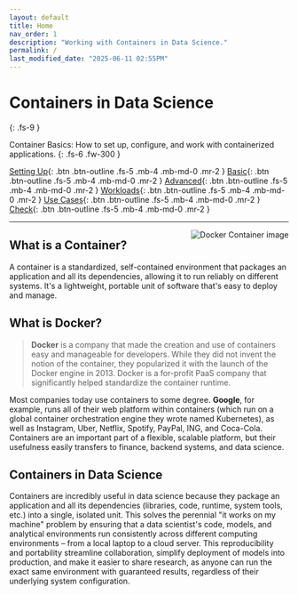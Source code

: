 ```yaml
---
layout: default
title: Home
nav_order: 1
description: "Working with Containers in Data Science."
permalink: /
last_modified_date: "2025-06-11 02:55PM"
---
```


# Containers in Data Science
{: .fs-9 }

Container Basics: How to set up, configure, and work with containerized applications.
{: .fs-6 .fw-300 }

[Setting Up](docs/setup/){: .btn .btn-outline .fs-5 .mb-4 .mb-md-0 .mr-2 }
[Basic](docs/basic-commands/){: .btn .btn-outline .fs-5 .mb-4 .mb-md-0 .mr-2 }
[Advanced](docs/advanced-commands/){: .btn .btn-outline .fs-5 .mb-4 .mb-md-0 .mr-2 }
[Workloads](docs/workloads/){: .btn .btn-outline .fs-5 .mb-4 .mb-md-0 .mr-2 }
[Use Cases](docs/use-cases/){: .btn .btn-outline .fs-5 .mb-4 .mb-md-0 .mr-2 }
[Check](docs/skills-check/){: .btn .btn-outline .fs-5 .mb-4 .mb-md-0 .mr-2 }

---

<img src="https://uvads.github.io/container-basics/assets/images/docker-container.png" style="float:right;max-width:40%;" alt="Docker Container image" />

## What is a Container?

A container is a standardized, self-contained environment that packages an application and all its dependencies, allowing it to run reliably on different systems. It's a lightweight, portable unit of software that's easy to deploy and manage. 

## What is Docker?

> **Docker** is a company that made the creation and use of containers easy and manageable for developers. While they did not invent the notion of the container, they popularized it with the launch of the Docker engine in 2013. Docker is a for-profit PaaS company that significantly helped standardize the container runtime.

Most companies today use containers to some degree. **Google**, for example, runs all of their web platform within
containers (which run on a global container orchestration engine they wrote named Kubernetes), as well as Instagram,
Uber, Netflix, Spotify, PayPal, ING, and Coca-Cola. Containers are an important part of a flexible, scalable platform, but their usefulness easily transfers to finance, backend systems, and data science.

## Containers in Data Science

Containers are incredibly useful in data science because they package an application and all its dependencies (libraries, code, runtime, system tools, etc.) into a single, isolated unit. This solves the perennial "it works on my machine" problem by ensuring that a data scientist's code, models, and analytical environments run consistently across different computing environments – from a local laptop to a cloud server. This reproducibility and portability streamline collaboration, simplify deployment of models into production, and make it easier to share research, as anyone can run the exact same environment with guaranteed results, regardless of their underlying system configuration.
